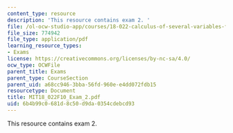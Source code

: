 ```yaml
---
content_type: resource
description: 'This resource contains exam 2. '
file: /ol-ocw-studio-app/courses/18-022-calculus-of-several-variables-fall-2010/6b4b99c0681d8c50d9da0354cdebcd93_MIT18_022F10_Exam_2.pdf
file_size: 774942
file_type: application/pdf
learning_resource_types:
- Exams
license: https://creativecommons.org/licenses/by-nc-sa/4.0/
ocw_type: OCWFile
parent_title: Exams
parent_type: CourseSection
parent_uid: a68cc946-3bba-56fd-960e-e4dd072fdb15
resourcetype: Document
title: MIT18_022F10_Exam_2.pdf
uid: 6b4b99c0-681d-8c50-d9da-0354cdebcd93
---
```

This resource contains exam 2. 